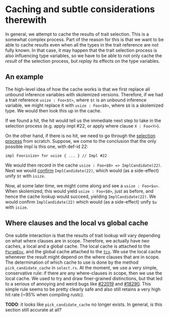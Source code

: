 # Caching and subtle considerations therewith

In general, we attempt to cache the results of trait selection.  This
is a somewhat complex process. Part of the reason for this is that we
want to be able to cache results even when all the types in the trait
reference are not fully known. In that case, it may happen that the
trait selection process is also influencing type variables, so we have
to be able to not only cache the *result* of the selection process,
but *replay* its effects on the type variables.

## An example

The high-level idea of how the cache works is that we first replace
all unbound inference variables with skolemized versions. Therefore,
if we had a trait reference `usize : Foo<$t>`, where `$t` is an unbound
inference variable, we might replace it with `usize : Foo<$0>`, where
`$0` is a skolemized type. We would then look this up in the cache.

If we found a hit, the hit would tell us the immediate next step to
take in the selection process (e.g. apply impl #22, or apply where
clause `X : Foo<Y>`).

On the other hand, if there is no hit, we need to go through the [selection
process] from scratch. Suppose, we come to the conclusion that the only
possible impl is this one, with def-id 22:

[selection process]: ./trait-resolution.html#selection

```rust,ignore
impl Foo<isize> for usize { ... } // Impl #22
```

We would then record in the cache `usize : Foo<$0> => ImplCandidate(22)`. Next
we would [confirm] `ImplCandidate(22)`, which would (as a side-effect) unify
`$t` with `isize`.

[confirm]: ./trait-resolution.html#confirmation

Now, at some later time, we might come along and see a `usize :
Foo<$u>`. When skolemized, this would yield `usize : Foo<$0>`, just as
before, and hence the cache lookup would succeed, yielding
`ImplCandidate(22)`. We would confirm `ImplCandidate(22)` which would
(as a side-effect) unify `$u` with `isize`.

## Where clauses and the local vs global cache

One subtle interaction is that the results of trait lookup will vary
depending on what where clauses are in scope. Therefore, we actually
have *two* caches, a local and a global cache. The local cache is
attached to the [`ParamEnv`], and the global cache attached to the
[`tcx`]. We use the local cache whenever the result might depend on the
where clauses that are in scope. The determination of which cache to
use is done by the method `pick_candidate_cache` in `select.rs`. At
the moment, we use a very simple, conservative rule: if there are any
where-clauses in scope, then we use the local cache.  We used to try
and draw finer-grained distinctions, but that led to a serious of
annoying and weird bugs like [#22019] and [#18290]. This simple rule seems
to be pretty clearly safe and also still retains a very high hit rate
(~95% when compiling rustc).

**TODO**: it looks like `pick_candidate_cache` no longer exists. In
general, is this section still accurate at all?

[`ParamEnv`]: ./param_env.html
[`tcx`]: ./ty.html
[#18290]: https://github.com/rust-lang/rust/issues/18290
[#22019]: https://github.com/rust-lang/rust/issues/22019
